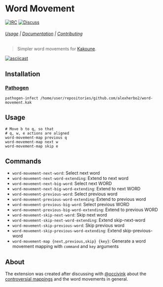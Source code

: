 # Word Movement

[![IRC][IRC Badge]][IRC]
[![Discuss][Discuss Badge]][Discuss]

###### [Usage](#usage) | [Documentation](#commands) | [Contributing](CONTRIBUTING)

> Simpler word movements for [Kakoune].

[![asciicast](https://asciinema.org/a/236149.svg)](https://asciinema.org/a/236149)

## Installation

### [Pathogen]

``` kak
pathogen-infect /home/user/repositories/github.com/alexherbo2/word-movement.kak
```

## Usage

``` kak
# Move b to q, so that
# q, w, e actions are aligned
word-movement-map previous q
word-movement-map next w
word-movement-map skip e
```

## Commands

- `word-movement-next-word`: Select next word
- `word-movement-next-word-extending`: Extend to next word
- `word-movement-next-big-word`: Select next WORD
- `word-movement-next-big-word-extending`: Extend to next WORD
- `word-movement-previous-word`: Select previous word
- `word-movement-previous-word-extending`: Extend to previous word
- `word-movement-previous-big-word`: Select previous WORD
- `word-movement-previous-big-word-extending`: Extend to previous WORD
- `word-movement-skip-next-word`: Skip next word
- `word-movement-skip-next-word-extending`: Extend skip-next-word
- `word-movement-skip-previous-word`: Skip previous word
- `word-movement-skip-previous-word-extending`: Extend skip-previous-word
- `word-movement-map {next,previous,skip} {key}`: Generate a word movement mapping with `command` and `key` arguments

## About

The extension was created after discussing with [@occivink] about the [controversial mappings]
and the word movements in general.

[Kakoune]: https://kakoune.org
[IRC]: https://webchat.freenode.net/#kakoune
[IRC Badge]: https://img.shields.io/badge/IRC-%23kakoune-blue.svg
[Discuss]: https://discuss.kakoune.com/t/word-movements/405
[Discuss Badge]: https://img.shields.io/badge/Discuss-405-green.svg
[Pathogen]: https://github.com/alexherbo2/pathogen.kak
[Controversial mappings]: https://github.com/Delapouite/kakoune-buffers#more-controversial-mappings
[@occivink]: https://github.com/occivink
